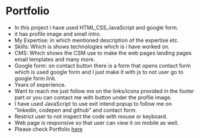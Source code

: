 # Portfolio
- In this project i have used HTML,CSS,JavaScript and google form. 
- it has profile image and small intro.
- My Expertise: in which mentioned description of the expertise etc.
- Skills: Which is shows technologies which is i have worked on.
- CMS: Which shows the CSM use to make the web pages landing pages email templates and many more. 
- Google form: on contact button there is a form that opens contact form which is used google form and I just make it with js to not user go to google form link. 
- Years of experience.
- Want to reach me just follow me on the links/icons provided in the footer part or you can contact me with button under the profile image.
- I have used JavaScript to use exit intend popup to follow me on "linkedin, codepen and github" and contact form.
- Restrict user to not inspect the code with mouse or keyboard.
- Web page is responsive so that user can view it on mobile as well.
- Please check Portfolio [here](https://click4manoj.github.io/portfolio/)